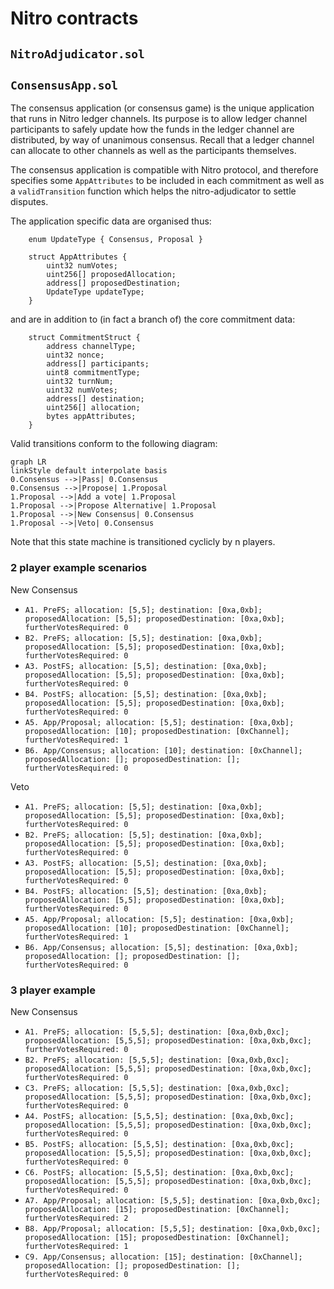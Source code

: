 # Nitro contracts

## `NitroAdjudicator.sol`

## `ConsensusApp.sol`

The consensus application (or consensus game) is the unique application that runs in Nitro ledger channels. Its purpose is to allow ledger channel participants to safely update how the funds in the ledger channel are distributed, by way of unanimous consensus. Recall that a ledger channel can allocate to other channels as well as the participants themselves.

The consensus application is compatible with Nitro protocol, and therefore specifies some `AppAttributes` to be included in each commitment as well as a `validTransition` function which helps the nitro-adjudicator to settle disputes.

The application specific data are organised thus:

```solidity
    enum UpdateType { Consensus, Proposal }

    struct AppAttributes {
        uint32 numVotes;
        uint256[] proposedAllocation;
        address[] proposedDestination;
        UpdateType updateType;
    }
```

and are in addition to (in fact a branch of) the core commitment data:

```solidity
    struct CommitmentStruct {
        address channelType;
        uint32 nonce;
        address[] participants;
        uint8 commitmentType;
        uint32 turnNum;
        uint32 numVotes;
        address[] destination;
        uint256[] allocation;
        bytes appAttributes;
    }
```

Valid transitions conform to the following diagram:

```mermaid
graph LR
linkStyle default interpolate basis
0.Consensus -->|Pass| 0.Consensus
0.Consensus -->|Propose| 1.Proposal
1.Proposal -->|Add a vote| 1.Proposal
1.Proposal -->|Propose Alternative| 1.Proposal
1.Proposal -->|New Consensus| 0.Consensus
1.Proposal -->|Veto| 0.Consensus

```

Note that this state machine is transitioned cyclicly by n players.

### 2 player example scenarios

New Consensus

- `A1. PreFS; allocation: [5,5]; destination: [0xa,0xb]; proposedAllocation: [5,5]; proposedDestination: [0xa,0xb]; furtherVotesRequired: 0`
- `B2. PreFS; allocation: [5,5]; destination: [0xa,0xb]; proposedAllocation: [5,5]; proposedDestination: [0xa,0xb]; furtherVotesRequired: 0`
- `A3. PostFS; allocation: [5,5]; destination: [0xa,0xb]; proposedAllocation: [5,5]; proposedDestination: [0xa,0xb]; furtherVotesRequired: 0`
- `B4. PostFS; allocation: [5,5]; destination: [0xa,0xb]; proposedAllocation: [5,5]; proposedDestination: [0xa,0xb]; furtherVotesRequired: 0`
- `A5. App/Proposal; allocation: [5,5]; destination: [0xa,0xb]; proposedAllocation: [10]; proposedDestination: [0xChannel]; furtherVotesRequired: 1`
- `B6. App/Consensus; allocation: [10]; destination: [0xChannel]; proposedAllocation: []; proposedDestination: []; furtherVotesRequired: 0`

Veto

- `A1. PreFS; allocation: [5,5]; destination: [0xa,0xb]; proposedAllocation: [5,5]; proposedDestination: [0xa,0xb]; furtherVotesRequired: 0`
- `B2. PreFS; allocation: [5,5]; destination: [0xa,0xb]; proposedAllocation: [5,5]; proposedDestination: [0xa,0xb]; furtherVotesRequired: 0`
- `A3. PostFS; allocation: [5,5]; destination: [0xa,0xb]; proposedAllocation: [5,5]; proposedDestination: [0xa,0xb]; furtherVotesRequired: 0`
- `B4. PostFS; allocation: [5,5]; destination: [0xa,0xb]; proposedAllocation: [5,5]; proposedDestination: [0xa,0xb]; furtherVotesRequired: 0`
- `A5. App/Proposal; allocation: [5,5]; destination: [0xa,0xb]; proposedAllocation: [10]; proposedDestination: [0xChannel]; furtherVotesRequired: 1`
- `B6. App/Consensus; allocation: [5,5]; destination: [0xa,0xb]; proposedAllocation: []; proposedDestination: []; furtherVotesRequired: 0`

### 3 player example

New Consensus

- `A1. PreFS; allocation: [5,5,5]; destination: [0xa,0xb,0xc]; proposedAllocation: [5,5,5]; proposedDestination: [0xa,0xb,0xc]; furtherVotesRequired: 0`
- `B2. PreFS; allocation: [5,5,5]; destination: [0xa,0xb,0xc]; proposedAllocation: [5,5,5]; proposedDestination: [0xa,0xb,0xc]; furtherVotesRequired: 0`
- `C3. PreFS; allocation: [5,5,5]; destination: [0xa,0xb,0xc]; proposedAllocation: [5,5,5]; proposedDestination: [0xa,0xb,0xc]; furtherVotesRequired: 0`
- `A4. PostFS; allocation: [5,5,5]; destination: [0xa,0xb,0xc]; proposedAllocation: [5,5,5]; proposedDestination: [0xa,0xb,0xc]; furtherVotesRequired: 0`
- `B5. PostFS; allocation: [5,5,5]; destination: [0xa,0xb,0xc]; proposedAllocation: [5,5,5]; proposedDestination: [0xa,0xb,0xc]; furtherVotesRequired: 0`
- `C6. PostFS; allocation: [5,5,5]; destination: [0xa,0xb,0xc]; proposedAllocation: [5,5,5]; proposedDestination: [0xa,0xb,0xc]; furtherVotesRequired: 0`
- `A7. App/Proposal; allocation: [5,5,5]; destination: [0xa,0xb,0xc]; proposedAllocation: [15]; proposedDestination: [0xChannel]; furtherVotesRequired: 2`
- `B8. App/Proposal; allocation: [5,5,5]; destination: [0xa,0xb,0xc]; proposedAllocation: [15]; proposedDestination: [0xChannel]; furtherVotesRequired: 1`
- `C9. App/Consensus; allocation: [15]; destination: [0xChannel]; proposedAllocation: []; proposedDestination: []; furtherVotesRequired: 0`
